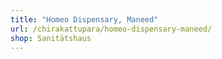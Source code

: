```yaml
---
title: "Homeo Dispensary, Maneed"
url: /chirakattupara/homeo-dispensary-maneed/
shop: Sanitätshaus
---
```

